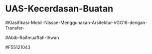 # UAS-Kecerdasan-Buatan

#Klasifikasi-Mobil-Nissan-Menggunakan-Arsitektur-VGG16-dengan-Transfer-

#Abib-Raifmuaffah-Ihwan

#F55121043
